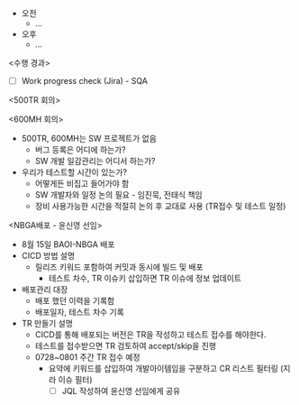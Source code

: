 - 오전
	- ...
- 오후
	- ...

<수행 경과>
- [ ] Work progress check (Jira) - SQA

<500TR 회의>

<600MH 회의>
- 500TR, 600MH는 SW 프로젝트가 없음
	- 버그 등록은 어디에 하는가?
	- SW 개발 일감관리는 어디서 하는가?
- 우리가 테스트할 시간이 있는가?
	- 어떻게든 비집고 들어가야 함
	- SW 개발자와 일정 논의 필요 - 임진묵, 전태식 책임
	- 장비 사용가능한 시간을 적절히 논의 후 교대로 사용 (TR접수 및 테스트 일정)

<NBGA배포 - 윤신영 선임>
- 8월 15일 BAOI-NBGA 배포
- CICD 방법 설명
	- 릴리즈 키워드 포함하여 커밋과 동시에 빌드 및 배포
		- 테스트 차수, TR 이슈키 삽입하면 TR 이슈에 정보 업데이트
- 배포관리 대장
	- 배포 했던 이력을 기록함
	- 배포일자, 테스트 차수 기록
- TR 만들기 설명
	- CICD를 통해 배포되는 버전은 TR을 작성하고 테스트 접수를 해야한다.
	- 테스트를 접수받으면 TR 검토하여 accept/skip을 진행
	- 0728~0801 주간 TR 접수 예정
		- 요약에 키워드를 삽입하여 개발아이템임을 구분하고 CR 리스트 필터링 (지라 이슈 필터)
			- [ ] JQL 작성하여 윤신영 선임에게 공유